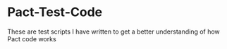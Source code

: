 # Pact-Test-Code

These are test scripts I have written to get a better understanding of how Pact code works
